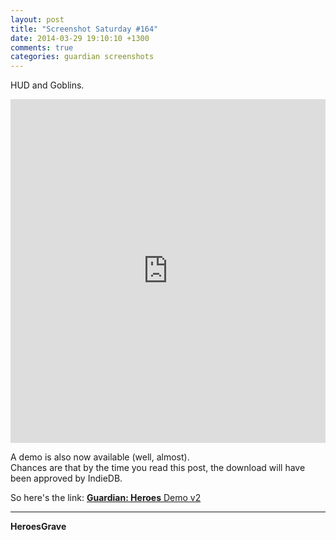 ```yaml
---
layout: post
title: "Screenshot Saturday #164"
date: 2014-03-29 19:10:10 +1300
comments: true
categories: guardian screenshots
---
```


HUD and Goblins.

<iframe class="imgur-album" width="100%" height="550" frameborder="0" src="http://imgur.com/a/50kSc/embed"></iframe>

A demo is also now available (well, almost).  
Chances are that by the time you read this post, the download will have been approved by IndieDB.

So here's the link: [**Guardian: Heroes** Demo v2](http://www.indiedb.com/games/guardian-heroes/downloads/demo-v2)

---
**HeroesGrave**